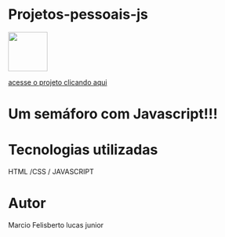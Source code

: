 # Projetos-pessoais-js
 
 <a href="https://github.com/marciolucasjunior/MediaQueries/blob/main/LICENSE"><img src="https://user-images.githubusercontent.com/109992150/211327592-53df9889-77d2-4d5d-acc8-429675954564.svg" width="80px" /></a>
 
 <a href="https://marciolucasjunior.github.io/Projetos-pessoais-js/">acesse o projeto clicando aqui  </a>

<h1>Um semáforo com Javascript!!! </h1>


<h1>Tecnologias utilizadas </h1>
 HTML /CSS / JAVASCRIPT
 
 <h1>Autor</h1>
 Marcio Felisberto lucas junior

